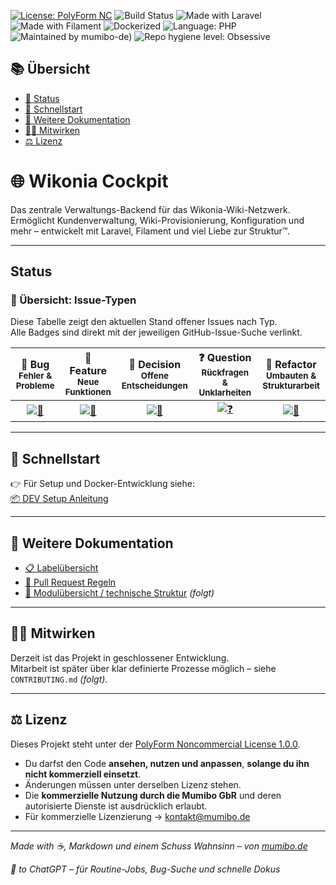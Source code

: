 [![License: PolyForm NC](https://img.shields.io/badge/license-PolyForm%20NC-orange)](https://polyformproject.org/licenses/noncommercial/1.0.0/)
![Build Status](https://img.shields.io/badge/build-pending-lightgrey)
![Made with Laravel](https://img.shields.io/badge/made%20with-Laravel-red)
![Made with Filament](https://img.shields.io/badge/admin-Panel:%20Filament-blueviolet)
![Dockerized](https://img.shields.io/badge/Docker-ready-blue)
![Language: PHP](https://img.shields.io/badge/language-PHP%208.4-blue)
![Maintained by mumibo-de)](https://img.shields.io/badge/maintainer-mumibo--de-informational)
![Repo hygiene level: Obsessive](https://img.shields.io/badge/repo%20hygiene-obsessive-green)

## 📚 Übersicht

- [🎯 Status](#-status)
- [🚀 Schnellstart](#-schnellstart)
- [📖 Weitere Dokumentation](#-weitere-dokumentation)
- [👨‍💻 Mitwirken](#-mitwirken)
- [⚖️ Lizenz](#-lizenz)



# 🌐 Wikonia Cockpit

Das zentrale Verwaltungs-Backend für das Wikonia-Wiki-Netzwerk.  
Ermöglicht Kundenverwaltung, Wiki-Provisionierung, Konfiguration und mehr – entwickelt mit Laravel, Filament und viel Liebe zur Struktur™.

---

## Status 

### 🎯 Übersicht: Issue-Typen

Diese Tabelle zeigt den aktuellen Stand offener Issues nach Typ.  
Alle Badges sind direkt mit der jeweiligen GitHub-Issue-Suche verlinkt.

| 🐞 Bug<br><sub>Fehler & Probleme</sub> | 🚀 Feature<br><sub>Neue Funktionen</sub> | 🧭 Decision<br><sub>Offene Entscheidungen</sub> | ❓ Question<br><sub>Rückfragen & Unklarheiten</sub> | 🔧 Refactor<br><sub>Umbauten & Strukturarbeit</sub> |
|:--:|:--:|:--:|:--:|:--:|
| [![🐞](https://img.shields.io/github/issues-search?query=is%3Aopen+label%3Atype%3Abug+repo%3Amumibo-de%2Fwikonia-cockpit&color=red)](https://github.com/mumibo-de/wikonia-cockpit/issues?q=is%3Aopen+label%3Atype%3Abug) | [![🚀](https://img.shields.io/github/issues-search?query=is%3Aopen+label%3Atype%3Afeature+repo%3Amumibo-de%2Fwikonia-cockpit&color=blue)](https://github.com/mumibo-de/wikonia-cockpit/issues?q=is%3Aopen+label%3Atype%3Afeature) | [![🧭](https://img.shields.io/github/issues-search?query=is%3Aopen+label%3Atype%3Adecision+repo%3Amumibo-de%2Fwikonia-cockpit&color=orange)](https://github.com/mumibo-de/wikonia-cockpit/issues?q=is%3Aopen+label%3Atype%3Adecision) | [![❓](https://img.shields.io/github/issues-search?query=is%3Aopen+label%3Atype%3Aquestion+repo%3Amumibo-de%2Fwikonia-cockpit&color=yellow)](https://github.com/mumibo-de/wikonia-cockpit/issues?q=is%3Aopen+label%3Atype%3Aquestion) | [![🔧](https://img.shields.io/github/issues-search?query=is%3Aopen+label%3Atype%3Arefactor+repo%3Amumibo-de%2Fwikonia-cockpit&color=lightgrey)](https://github.com/mumibo-de/wikonia-cockpit/issues?q=is%3Aopen+label%3Atype%3Arefactor) |

---

## 🚀 Schnellstart

👉 Für Setup und Docker-Entwicklung siehe:  
[📦 DEV Setup Anleitung](docs/README.dev.md)

---

## 📖 Weitere Dokumentation

- [📋 Labelübersicht](.github/LABELS.md)
- [📝 Pull Request Regeln](.github/PULL_REQUEST_TEMPLATE.md)
- [📁 Modulübersicht / technische Struktur](docs/...) *(folgt)*

---

## 👨‍💻 Mitwirken

Derzeit ist das Projekt in geschlossener Entwicklung.  
Mitarbeit ist später über klar definierte Prozesse möglich – siehe `CONTRIBUTING.md` *(folgt)*.

---

## ⚖️ Lizenz

Dieses Projekt steht unter der [PolyForm Noncommercial License 1.0.0](https://polyformproject.org/licenses/noncommercial/1.0.0/).

- Du darfst den Code **ansehen, nutzen und anpassen**, **solange du ihn nicht kommerziell einsetzt**.
- Änderungen müssen unter derselben Lizenz stehen.
- Die **kommerzielle Nutzung durch die Mumibo GbR** und deren autorisierte Dienste ist ausdrücklich erlaubt.
- Für kommerzielle Lizenzierung → kontakt@mumibo.de

---

_Made with ☕, Markdown und einem Schuss Wahnsinn – von [mumibo.de](https://github.com/mumibo-de)_

_💙 to ChatGPT – für Routine-Jobs, Bug-Suche und schnelle Dokus_


